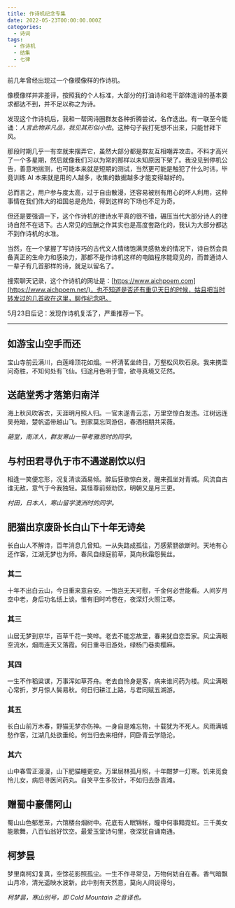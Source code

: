 ```yaml
---
title: 作诗机纪念专集
date: 2022-05-23T00:00:00.000Z
categories:
  - 诗词
tags:
  - 作诗机
  - 结集
  - 七律
---
```


<div class="foreword">

前几年曾经出现过一个像模像样的作诗机。

像模像样并非差评，按照我的个人标准，大部分的打油诗和老干部体连诗的基本要求都达不到，并不足以称之为诗。

发现这个作诗机后，我和一帮网诗圈群友各种折腾尝试，名作迭出。有一联至今能诵：*人言此物非凡品，我见其形似小虫*。这种句子我打死想不出来，只能甘拜下风。

那段时期几乎一有空就来摆弄它，虽然大部分都是群友互相嘲弄攻击。不料才高兴了一个多星期，然后就像我们习以为常的那样以未知原因下架了。我没见到停机公告，善意地揣测，也可能本来就是短期的测试，当然更可能是触犯了什么时讳，毕竟训练 AI 本来就是用的人越多，收集的数据越多才能变得越好的。

总而言之，用户参与度太高，过于自由散漫，还容易被别有用心的坏人利用，这种事情在我们伟大的祖国总是危险，得到这样的下场也不足为奇。

但还是要强调一下，这个作诗机的律诗水平真的很不错，碾压当代大部分诗人的律诗自然不在话下。古人常见的应酬之作其实也是高度套路化的，我认为大部分都达不到作诗机的水准。

当然，在一个掌握了写诗技巧的古代文人情绪饱满灵感勃发的情况下，诗自然会具备真正的生命力和感染力，那都不是作诗机这样的电脑程序能窥见的，而普通诗人一辈子有几首那样的诗，就足以留名了。

搜索聊天记录，这个作诗机的网址是：[https://www.aichpoem.com](https://www.aichpoem.net/)，也不知道是否还有重见天日的时候，姑且把当时转发过的几首收在这里，聊作纪念吧。

5月23日后记：发现作诗机复活了，严重推荐一下。

</div>

<!-- more -->

---

## 如游宝山空手而还

宝山寺前云满川，白莲峰顶花如烟。一杯清茗坐终日，万壑松风吹石泉。我来携壶问奇胜，不知何处有飞仙。归途月色明于雪，欲寻真境又茫然。

## 送葩堂秀才落第归南洋

海上秋风吹客衣，天涯明月照人归。一官未遂青云志，万里空惊白发违。江树远连吴苑暗，楚帆遥带越山飞。到家莫忘同游侣，春酒相期共采薇。

_葩堂，南洋人，群友寒山一带考雅思时的同学。_

## 与村田君寻仇于市不遇遂剧饮以归

相逢一笑便忘形，况复清谈酒易倾。醉后狂歌惊白发，醒来孤坐对青城。风流自古谁无敌，意气于今我独轻。莫怪尊前频劝饮，明朝又是月三更。

_村田，日本人，寒山留学澳洲时的同学。_

## 肥猫出京废卧长白山下十年无诗矣

长白山人不解诗，百年消息几曾知。一从失路成孤往，万感萦肠欲断时。天地有心还作客，江湖无梦也为师。春风自绿庭前草，莫向秋霜怨鬓丝。

### 其二

十年不出白云山，今日重来意自安。一饱岂无天可慰，千金何必世能看。人间岁月空中老，身后功名纸上谈。惟有旧时吟卷在，夜深灯火照江寒。

### 其三

山居无梦到京华，百草千花一笑哗。老去不能忘故里，春来犹自恋吾家。风尘满眼空流水，烟雨连天又落霞。何日重寻旧游处，绿杨门巷卖樱麻。

### 其四

一生不作稻粱谋，万事浑如草芥舟。老去自怜身是客，病来谁问药为楼。风尘满眼心常折，岁月惊人鬓易秋。何日归耕江上路，与君同赋五湖游。

### 其五

长白山前万木春，野猫无梦亦伤神。一身自是难忘物，十载犹为不死人。风雨满城愁作客，江湖几处欲垂纶。何当归去来相伴，同卧青云学隐沦。

### 其六

山中春雪正漫漫，山下肥猫睡更安。万里层林孤月照，十年酣梦一灯寒。饥来觅食怜儿女，病后寻医问药丸。自笑平生多狡计，不如归去卧袁滩。

## 赠蜀中豪儒阿山

蜀山山色郁葱茏，六馆楼台烟树中。花底有人眠锦帐，瞳中何事黯霓虹。三千美女能歌舞，八百仙翁好饮空。最爱玉堂诗句里，夜深犹自诵南通。

## 柯梦昙

梦里南柯幻复真，空馀花影照孤尘。一生不作寻常见，万物何妨自在春。香气暗飘山月冷，清光遥映水波新。此中别有天然意，莫向人间说得匀。

_柯梦昙，寒山别号，即 Cold Mountain 之音译也。_
